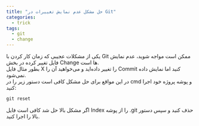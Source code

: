 ```yaml
---
title: "حل مشکل عدم نمایش تغییرات در Git"
categories:
  - trick
tags:
  - git
  - change
---
```


یکی از مشکلات عجیبی که زمان کار کردن با Git ممکن است مواجه شوید، عدم نمایش فایل تغییر کرده در بخش Change ها است.  
بطور مثال فایل X را تغییر داده‌اید و می‌خواهید آن را Commit کنید اما نمایش داده نمی‌شود.  
در این مواقع برای حل مشکل کافی است دستور زیر را در cmd و پوشه پروژه خود اجرا کنید:  

```powershell
git reset
```

اگر مشکل بالا حل شد کافی است فایل Index را از پوشه .git حذف کنید و سپس دستور بالا را اجرا کنید.  


